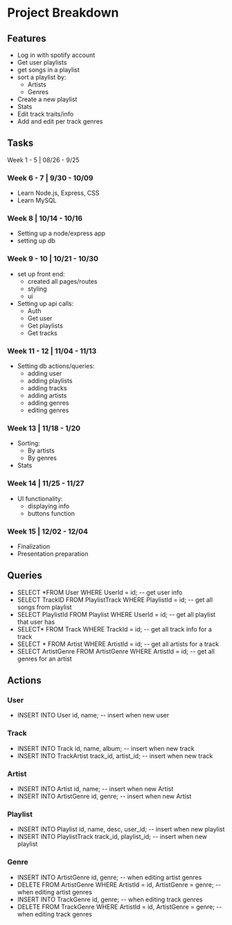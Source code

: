 # Project Breakdown

## Features

- Log in with spotify account
- Get user playlists
- get songs in a playlist
- sort a playlist by:
  - Artists
  - Genres
- Create a new playlist
- Stats
- Edit track traits/info
- Add and edit per track genres

## Tasks

Week 1 - 5 | 08/26 - 9/25

### Week 6 - 7 | 9/30 - 10/09

- Learn Node.js, Express, CSS
- Learn MySQL

### Week 8 | 10/14 - 10/16

- Setting up a node/express app
- setting up db

### Week 9 - 10 | 10/21 - 10/30

- set up front end:
  - created all pages/routes
  - styling
  - ui
- Setting up api calls:
  - Auth
  - Get user
  - Get playlists
  - Get tracks

### Week 11 - 12 | 11/04 - 11/13

- Setting db actions/queries:
  - adding user
  - adding playlists
  - adding tracks
  - adding artists
  - adding genres
  - editing genres

### Week 13 | 11/18 - 1/20

- Sorting:
  - By artists
  - By genres
- Stats

### Week 14 | 11/25 - 11/27

- UI functionality:
  - displaying info
  - buttons function

### Week 15 | 12/02 - 12/04

- Finalization
- Presentation preparation

## Queries

- SELECT *FROM User WHERE UserId = id; -- get user info
- SELECT TrackID FROM PlaylistTrack WHERE PlaylistId = id; -- get all songs from playlist
- SELECT PlaylistId FROM Playlist WHERE UserId = id; -- get all playlist that user has
- SELECT* FROM Track WHERE TrackId = id; -- get all track info for a track
- SELECT * FROM Artist WHERE ArtistId = id; -- get all artists for a track
- SELECT ArtistGenre FROM ArtistGenre WHERE ArtistId = id; -- get all genres for an artist

## Actions

### User

- INSERT INTO User id, name; -- insert when new user

### Track

- INSERT INTO Track id, name, album; -- insert when new track
- INSERT INTO TrackArtist track_id, artist_id; -- insert when new track

### Artist

- INSERT INTO Artist id, name; -- insert when new Artist
- INSERT INTO ArtistGenre id, genre; -- insert when new Artist

### Playlist

- INSERT INTO Playlist id, name, desc, user_id; -- insert when new playlist
- INSERT INTO PlaylistTrack track_id, playlist_id; -- insert when new playlist

### Genre

- INSERT INTO ArtistGenre id, genre; -- when editing artist genres
- DELETE FROM ArtistGenre WHERE ArtistId = id, ArtistGenre = genre; -- when editing artist genres
- INSERT INTO TrackGenre id, genre; -- when editing track genres
- DELETE FROM TrackGenre WHERE ArtistId = id, ArtistGenre = genre; -- when editing track genres
